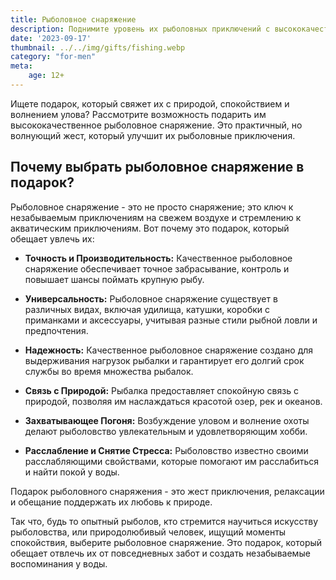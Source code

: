 ```yaml
---
title: Рыболовное снаряжение
description: Поднимите уровень их рыболовных приключений с высококачественным рыболовным снаряжением.
date: '2023-09-17'
thumbnail: ../../img/gifts/fishing.webp
category: "for-men"
meta:
    age: 12+
---
```


Ищете подарок, который свяжет их с природой, спокойствием и волнением улова? Рассмотрите возможность подарить им высококачественное рыболовное снаряжение. Это практичный, но волнующий жест, который улучшит их рыболовные приключения.

## Почему выбрать рыболовное снаряжение в подарок?

Рыболовное снаряжение - это не просто снаряжение; это ключ к незабываемым приключениям на свежем воздухе и стремлению к акватическим приключениям. Вот почему это подарок, который обещает увлечь их:

- **Точность и Производительность:** Качественное рыболовное снаряжение обеспечивает точное забрасывание, контроль и повышает шансы поймать крупную рыбу.

- **Универсальность:** Рыболовное снаряжение существует в различных видах, включая удилища, катушки, коробки с приманками и аксессуары, учитывая разные стили рыбной ловли и предпочтения.

- **Надежность:** Качественное рыболовное снаряжение создано для выдерживания нагрузок рыбалки и гарантирует его долгий срок службы во время множества рыбалок.

- **Связь с Природой:** Рыбалка предоставляет спокойную связь с природой, позволяя им наслаждаться красотой озер, рек и океанов.

- **Захватывающее Погоня:** Возбуждение уловом и волнение охоты делают рыболовство увлекательным и удовлетворяющим хобби.

- **Расслабление и Снятие Стресса:** Рыболовство известно своими расслабляющими свойствами, которые помогают им расслабиться и найти покой у воды.

Подарок рыболовного снаряжения - это жест приключения, релаксации и обещание поддержать их любовь к природе.

Так что, будь то опытный рыболов, кто стремится научиться искусству рыболовства, или природолюбивый человек, ищущий моменты спокойствия, выберите рыболовное снаряжение. Это подарок, который обещает отвлечь их от повседневных забот и создать незабываемые воспоминания у воды.
